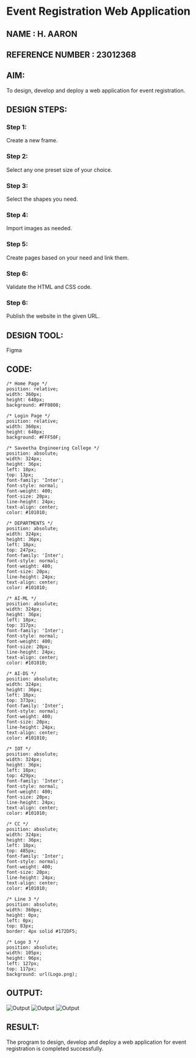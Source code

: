 # Event Registration Web Application

## NAME :  H. AARON
## REFERENCE NUMBER : 23012368
## AIM:
To design, develop and deploy a web application for event registration.

## DESIGN STEPS:

### Step 1:
Create a new frame.

### Step 2:
Select any one preset size of your choice.

### Step 3:
Select the shapes you need.

### Step 4:
Import images as needed.

### Step 5:
Create pages based on your need and link them.

### Step 6:

Validate the HTML and CSS code.

### Step 6:

Publish the website in the given URL.

## DESIGN TOOL:
Figma

## CODE:
```
/* Home Page */
position: relative;
width: 360px;
height: 640px;
background: #FF0808;

/* Login Page */
position: relative;
width: 360px;
height: 640px;
background: #FFF50F;

/* Saveetha Engineering College */
position: absolute;
width: 324px;
height: 36px;
left: 18px;
top: 13px;
font-family: 'Inter';
font-style: normal;
font-weight: 400;
font-size: 20px;
line-height: 24px;
text-align: center;
color: #101010;

/* DEPARTMENTS */
position: absolute;
width: 324px;
height: 36px;
left: 18px;
top: 247px;
font-family: 'Inter';
font-style: normal;
font-weight: 400;
font-size: 20px;
line-height: 24px;
text-align: center;
color: #101010;

/* AI-ML */
position: absolute;
width: 324px;
height: 36px;
left: 18px;
top: 317px;
font-family: 'Inter';
font-style: normal;
font-weight: 400;
font-size: 20px;
line-height: 24px;
text-align: center;
color: #101010;

/* AI-DS */
position: absolute;
width: 324px;
height: 36px;
left: 18px;
top: 373px;
font-family: 'Inter';
font-style: normal;
font-weight: 400;
font-size: 20px;
line-height: 24px;
text-align: center;
color: #101010;

/* IOT */
position: absolute;
width: 324px;
height: 36px;
left: 18px;
top: 429px;
font-family: 'Inter';
font-style: normal;
font-weight: 400;
font-size: 20px;
line-height: 24px;
text-align: center;
color: #101010;

/* CC */
position: absolute;
width: 324px;
height: 36px;
left: 18px;
top: 485px;
font-family: 'Inter';
font-style: normal;
font-weight: 400;
font-size: 20px;
line-height: 24px;
text-align: center;
color: #101010;

/* Line 3 */
position: absolute;
width: 360px;
height: 0px;
left: 0px;
top: 83px;
border: 4px solid #172DF5;

/* Logo 3 */
position: absolute;
width: 105px;
height: 96px;
left: 127px;
top: 117px;
background: url(Logo.png);
```

## OUTPUT:
![Output](./out1.png)
![Output](./out2.png)
![Output](./out3.png)

## RESULT:
The program to design, develop and deploy a web application for event registration is completed successfully.
